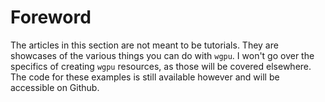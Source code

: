 # Foreword

The articles in this section are not meant to be tutorials. They are showcases of the various things you can do with `wgpu`. I won't go over the specifics of creating `wgpu` resources, as those will be covered elsewhere. The code for these examples is still available however and will be accessible on Github.
